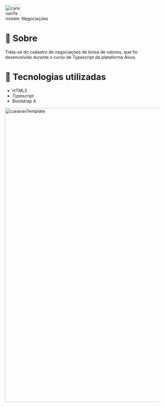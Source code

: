 
<img width="50" alt="caravanTemplate" src="https://user-images.githubusercontent.com/67964919/224388354-7b79d208-7e45-4882-9154-214744b8920b.png"> Negociações

# 📖 Sobre 
  Trata-se do cadastro de negociações de bolsa de valores, que foi desenvolvido durante o curso de Typescript da plataforma Alura.

# 🚀 Tecnologias utilizadas

<ul dir="auto">
<li>HTML5</li>
<li>Typescript</li>
<li>Bootstrap 4</li>
</ul>

<img width="960" alt="caravanTemplate" src="https://user-images.githubusercontent.com/67964919/224384705-69f5ccbe-0a48-4e15-a534-e5a3e8abed4a.png">
